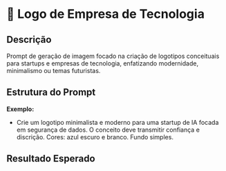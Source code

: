 
# 📝 Logo de Empresa de Tecnologia

## Descrição
Prompt de geração de imagem focado na criação de logotipos conceituais para startups e empresas de tecnologia, enfatizando modernidade, minimalismo ou temas futuristas.

## Estrutura do Prompt
**Exemplo:**
- Crie um logotipo minimalista e moderno para uma startup de IA focada em segurança de dados. O conceito deve transmitir confiança e discrição. Cores: azul escuro e branco. Fundo simples.

## Resultado Esperado

